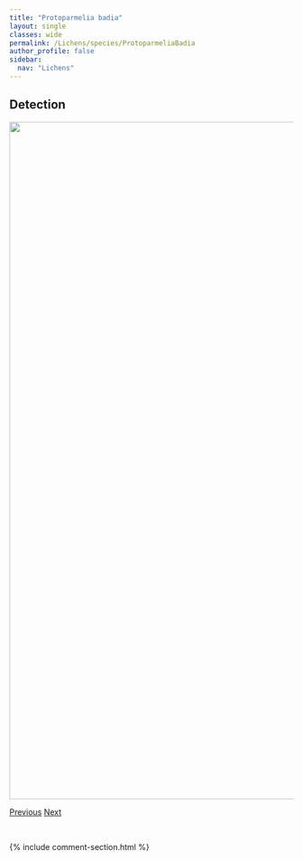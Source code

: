 ```yaml
---
title: "Protoparmelia badia"
layout: single
classes: wide
permalink: /Lichens/species/ProtoparmeliaBadia
author_profile: false
sidebar:
  nav: "Lichens"
---
```


<h2>Detection</h2>

<a href="https://drive.google.com/uc?export=view&id=1kqwF_4KaSj15hbfXuomHLsuM69vY27iF">
<img src="https://drive.google.com/uc?export=view&id=1kqwF_4KaSj15hbfXuomHLsuM69vY27iF" height = "1200" width = "800">
</a>


<a href="/DevelopmentWebsite/Lichens/species/ProtopannariaPezizoides" class="pagination--pager" title="Protopannaria pezizoides">Previous</a> <a href="/DevelopmentWebsite/Lichens/species/ProtoparmeliopsisPeltata" class="pagination--pager" title="Protoparmeliopsis peltata">Next</a>

<p>&nbsp;</p>

{% include comment-section.html %}
